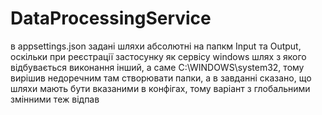 # DataProcessingService

в appsettings.json задані шляхи абсолютні на папкм Input та Output, оскільки при реєстрації застосунку як сервісу windows шлях з якого відбувається виконання інший, а саме C:\WINDOWS\system32, тому вирішив недоречним там створювати папки, а в завданні сказано, що шляхи мають бути вказаними в конфігах, тому варіант з глобальними змінними теж відпав
